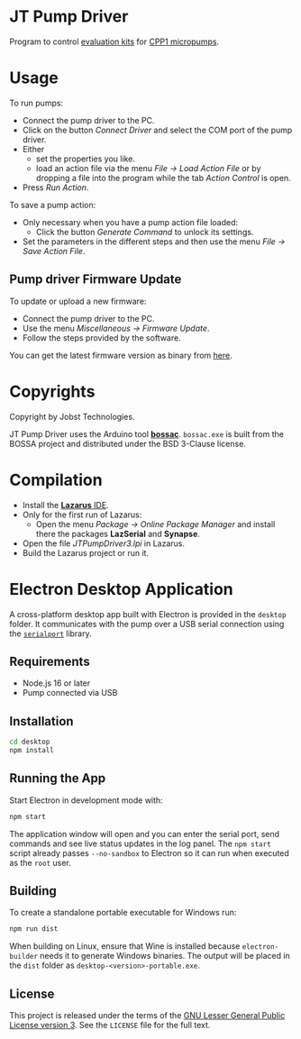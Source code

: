 # JT Pump Driver

Program to control [evaluation kits](https://www.jobst-technologies.com/products/microfluidics/peristaltic-micropumps/#Evaluation_Kits) for [CPP1 micropumps](https://www.jobst-technologies.com/products/microfluidics/peristaltic-micropumps).

# Usage

To run pumps:
- Connect the pump driver to the PC.
- Click on the button *Connect Driver* and select the COM port of the pump driver.
- Either
  - set the properties you like.
  - load an action file via the menu *File → Load Action File* or by dropping a file into
   the program while the tab *Action Control* is open.
- Press *Run Action*.

To save a pump action:
- Only necessary when you have a pump action file loaded:
  - Click the button *Generate Command* to unlock its settings.
- Set the parameters in the different steps and then use the menu
  *File → Save Action File*.

## Pump driver Firmware Update

To update or upload a new firmware:
- Connect the pump driver to the PC.
- Use the menu *Miscellaneous → Firmware Update*.
- Follow the steps provided by the software.

You can get the latest firmware version as binary from [here](https://github.com/JobstTechnologies/JT-PumpDriver-Firmware/releases/latest).

# Copyrights

Copyright by Jobst Technologies.

JT Pump Driver uses the Arduino tool [**bossac**](https://github.com/arduino/arduino-flash-tools).
`bossac.exe` is built from the BOSSA project and distributed under the BSD 3-Clause license.

# Compilation

- Install the [**Lazarus** IDE](https://www.lazarus-ide.org/).
- Only for the first run of Lazarus:
  - Open the menu *Package → Online Package Manager* and install there the packages **LazSerial** and **Synapse**.
- Open the file *JTPumpDriver3.lpi* in Lazarus.
- Build the Lazarus project or run it.

# Electron Desktop Application

A cross-platform desktop app built with Electron is provided in the `desktop` folder. It communicates with the pump over a USB serial connection using the [`serialport`](https://serialport.io) library.

## Requirements
- Node.js 16 or later
- Pump connected via USB

## Installation
```bash
cd desktop
npm install
```

## Running the App
Start Electron in development mode with:
```bash
npm start
```
The application window will open and you can enter the serial port, send commands
and see live status updates in the log panel. The `npm start` script already
passes `--no-sandbox` to Electron so it can run when executed as the `root` user.

## Building
To create a standalone portable executable for Windows run:
```bash
npm run dist
```
When building on Linux, ensure that Wine is installed because `electron-builder`
needs it to generate Windows binaries.
The output will be placed in the `dist` folder as `desktop-<version>-portable.exe`.

## License
This project is released under the terms of the
[GNU Lesser General Public License version 3](LICENSE).  See the `LICENSE`
file for the full text.


